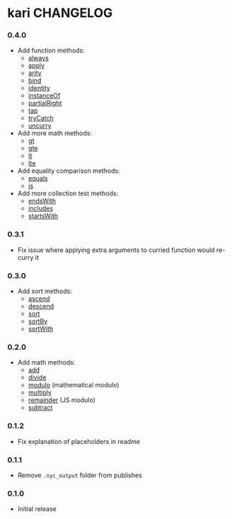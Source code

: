 # kari CHANGELOG

### 0.4.0
* Add function methods:
  * [always](README.md#always)
  * [apply](README.md#apply)
  * [arity](README.md#arity)
  * [bind](README.md#bind)
  * [identity](README.md#identity)
  * [instanceOf](README.md#instanceof)
  * [partialRight](README.md#partialright)
  * [tap](README.md#tap)
  * [tryCatch](README.md#trycatch)
  * [uncurry](README.md#uncurry)
* Add more math methods:
  * [gt](README.md#gt)
  * [gte](README.md#gte)
  * [lt](README.md#lt)
  * [lte](README.md#lte)
* Add equality comparison methods:
  * [equals](README.md#equals)
  * [is](README.md#is)
* Add more collection test methods:
  * [endsWith](README.md#endswith)
  * [includes](README.md#includes)
  * [startsWith](README.md#startswith)

### 0.3.1
* Fix issue where applying extra arguments to curried function would re-curry it

### 0.3.0
* Add sort methods:
  * [ascend](README.md#ascend)
  * [descend](README.md#descend)
  * [sort](README.md#sort)
  * [sortBy](README.md#sortby)
  * [sortWith](README.md#sortwith)

### 0.2.0
* Add math methods:
  * [add](README.md#add)
  * [divide](README.md#divide)
  * [modulo](README.md#modulo) (mathematical modulo)
  * [multiply](README.md#multiply)
  * [remainder](README.md#remainder) (JS modulo)
  * [subtract](README.md#subtract)

### 0.1.2
* Fix explanation of placeholders in readme

### 0.1.1
* Remove `.nyc_output` folder from publishes

### 0.1.0
* Initial release
